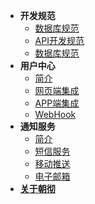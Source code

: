 - **开发规范**
	- [数据库规范](code/sqlStyle.md)
	- [API开发规范](code/apiStyle.md)
	- [数据库规范](code/imageStyle.md)
- **用户中心**
	- [简介](sso/README.md)
	- [网页端集成](sso/pc.md)
	- [APP端集成](sso/app.md)
	- [WebHook](sso/webhook.md)
- **通知服务**
	- [简介](notify/README.md)
	- [短信服务](notify/sms/README.md)
	- [移动推送](notify/push/README.md)
	- [电子邮箱](notify/email/README.md)
- [**关于朝彻**](README.md)


